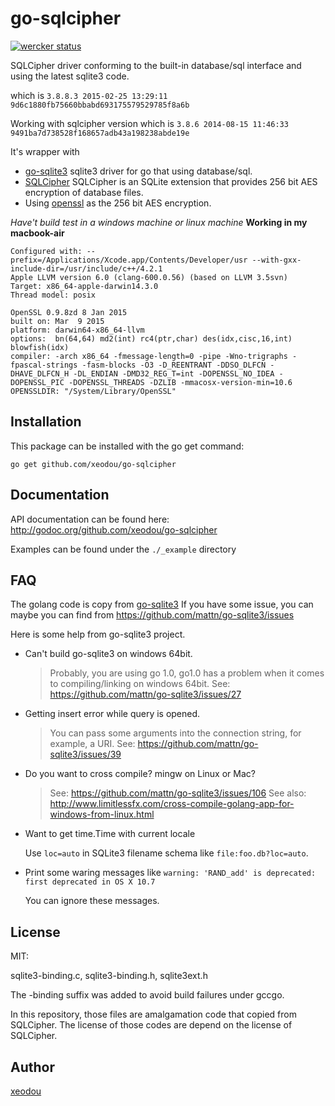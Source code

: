 go-sqlcipher
==========
[![wercker status](https://app.wercker.com/status/644cebafbb8dc7be796f0d45578a9a12/m "wercker status")](https://app.wercker.com/project/bykey/644cebafbb8dc7be796f0d45578a9a12)

SQLCipher driver conforming to the built-in database/sql interface and using the latest sqlite3 code.

which is
`3.8.8.3 2015-02-25 13:29:11 9d6c1880fb75660bbabd693175579529785f8a6b`

Working with sqlcipher version which is
`3.8.6 2014-08-15 11:46:33 9491ba7d738528f168657adb43a198238abde19e`

It's wrapper with
 * [go-sqlite3](https://github.com/mattn/go-sqlite3) sqlite3 driver for go that using database/sql.
 * [SQLCipher](https://github.com/sqlcipher/sqlcipher) SQLCipher is an SQLite extension that provides 256 bit AES encryption of database files.
 * Using [openssl](https://github.com/openssl/openssl) as the 256 bit AES encryption.

*Have't build test in a windows machine or linux machine*
**Working in my macbook-air**
```
Configured with: --prefix=/Applications/Xcode.app/Contents/Developer/usr --with-gxx-include-dir=/usr/include/c++/4.2.1
Apple LLVM version 6.0 (clang-600.0.56) (based on LLVM 3.5svn)
Target: x86_64-apple-darwin14.3.0
Thread model: posix

OpenSSL 0.9.8zd 8 Jan 2015
built on: Mar  9 2015
platform: darwin64-x86_64-llvm
options:  bn(64,64) md2(int) rc4(ptr,char) des(idx,cisc,16,int) blowfish(idx)
compiler: -arch x86_64 -fmessage-length=0 -pipe -Wno-trigraphs -fpascal-strings -fasm-blocks -O3 -D_REENTRANT -DDSO_DLFCN -DHAVE_DLFCN_H -DL_ENDIAN -DMD32_REG_T=int -DOPENSSL_NO_IDEA -DOPENSSL_PIC -DOPENSSL_THREADS -DZLIB -mmacosx-version-min=10.6
OPENSSLDIR: "/System/Library/OpenSSL"

```

Installation
------------

This package can be installed with the go get command:

    go get github.com/xeodou/go-sqlcipher

Documentation
-------------

API documentation can be found here: http://godoc.org/github.com/xeodou/go-sqlcipher

Examples can be found under the `./_example` directory

FAQ
---

The golang code is copy from [go-sqlite3](https://github.com/mattn/go-sqlite3)
If you have some issue, you can maybe you can find from https://github.com/mattn/go-sqlite3/issues

Here is some help from go-sqlite3 project.

* Can't build go-sqlite3 on windows 64bit.

    > Probably, you are using go 1.0, go1.0 has a problem when it comes to compiling/linking on windows 64bit.
    > See: https://github.com/mattn/go-sqlite3/issues/27

* Getting insert error while query is opened.

    > You can pass some arguments into the connection string, for example, a URI.
    > See: https://github.com/mattn/go-sqlite3/issues/39

* Do you want to cross compile? mingw on Linux or Mac?

    > See: https://github.com/mattn/go-sqlite3/issues/106
    > See also: http://www.limitlessfx.com/cross-compile-golang-app-for-windows-from-linux.html

* Want to get time.Time with current locale

    Use `loc=auto` in SQLite3 filename schema like `file:foo.db?loc=auto`.

* Print some waring messages like `warning: 'RAND_add' is deprecated: first deprecated in OS X 10.7`

    You can ignore these messages.

License
-------

MIT:

sqlite3-binding.c, sqlite3-binding.h, sqlite3ext.h

The -binding suffix was added to avoid build failures under gccgo.

In this repository, those files are amalgamation code that copied from SQLCipher. The license of those codes are depend on the license of SQLCipher.

Author
------

[xeodou](https://xeodou.me)

